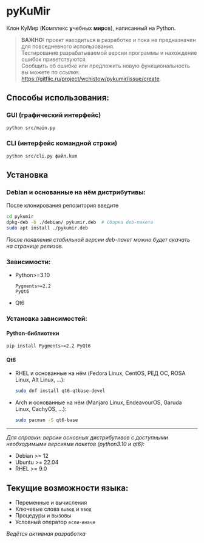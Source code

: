 # pyKuMir

Клон КуМир (**К**омплекс **у**чебных **мир**ов), написанный на Python.

> **ВАЖНО:** проект находиться в разработке и пока не предназначен для повседневного использования.\
> Тестирование разрабатываемой версии программы и нахождение ошибок приветствуются.\
> Сообщить об ошибке или предложить новую функциональность вы можете по ссылке: <https://gitflic.ru/project/wchistow/pykumir/issue/create>.

## Способы использования:

### GUI (графический интерфейс)

```sh
python src/main.py
```

### CLI (интерфейс командной строки)

```sh
python src/cli.py файл.kum
```

## Установка

### Debian и основанные на нём дистрибутивы:

После клонирования репозитория введите

```sh
cd pykumir
dpkg-deb -b ./debian/ pykumir.deb  # Сборка deb-пакета
sudo apt install ./pykumir.deb
```

*После появления стабильной версии deb-пакет можно будет скачать на странице релизов.*

### Зависимости:

 + Python>=3.10
   ```
   Pygments>=2.2
   PyQt6
   ```
 + Qt6

### Установка зависимостей:

#### Python-библиотеки

```sh
pip install Pygments>=2.2 PyQt6
```

#### Qt6

 + RHEL и основанные на нём (Fedora Linux, CentOS, РЕД ОС, ROSA Linux, Alt Linux, ...):
   ```sh
   sudo dnf install qt6-qtbase-devel
   ```
 + Arch и основанные на нём (Manjaro Linux, EndeavourOS, Garuda Linux, CachyOS, ...):
   ```sh
   sudo pacman -S qt6-base
   ```

---

*Для справки: версии основных дистрибутивов с доступными необходимыми версиями пакетов (python3.10 и qt6):*

 + Debian >= 12
 + Ubuntu >= 22.04
 + RHEL >= 9.0

## Текущие возможности языка:

 + Переменные и вычисления
 + Ключевые слова `вывод` и `ввод`
 + Процедуры и вызовы
 + Условный оператор `если`-`иначе`

*Ведётся активная разработка*
